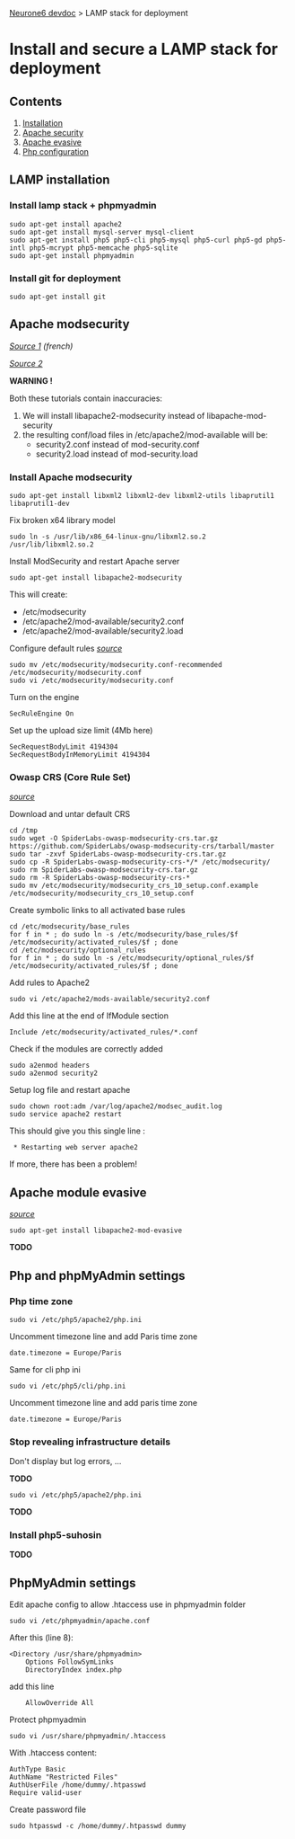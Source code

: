 [Neurone6 devdoc](../README.md) &gt; LAMP stack for deployment

# Install and secure a LAMP stack for deployment

## Contents

1. [Installation](#a_installation)
1. [Apache security](#a_apache_security)
1. [Apache evasive](#a_apache_evasive)
1. [Php configuration](#a_php_config)



<a name="a_installation"></a>
## LAMP installation


### Install lamp stack + phpmyadmin

```
sudo apt-get install apache2
sudo apt-get install mysql-server mysql-client
sudo apt-get install php5 php5-cli php5-mysql php5-curl php5-gd php5-intl php5-mcrypt php5-memcache php5-sqlite
sudo apt-get install phpmyadmin
```

### Install git for deployment

```
sudo apt-get install git
```


<a name="a_apache_security"></a>
## Apache modsecurity

_[Source 1](http://doc.ubuntu-fr.org/modsecurity) (french)_

_[Source 2](http://www.thefanclub.co.za/how-to/how-install-apache2-modsecurity-and-modevasive-ubuntu-1204-lts-server)_

**WARNING !**

Both these tutorials contain inaccuracies:

1. We will install libapache2-modsecurity instead of libapache-mod-security
2. the resulting conf/load files in /etc/apache2/mod-available will be:
   - security2.conf instead of mod-security.conf
   - security2.load instead of mod-security.load


### Install Apache modsecurity

```
sudo apt-get install libxml2 libxml2-dev libxml2-utils libaprutil1 libaprutil1-dev
```

Fix broken x64 library model

```
sudo ln -s /usr/lib/x86_64-linux-gnu/libxml2.so.2 /usr/lib/libxml2.so.2
```

Install ModSecurity and restart Apache server

```
sudo apt-get install libapache2-modsecurity
```

This will create:

- /etc/modsecurity
- /etc/apache2/mod-available/security2.conf
- /etc/apache2/mod-available/security2.load

Configure default rules
_[source](https://github.com/SpiderLabs/ModSecurity/wiki/Reference-Manual)_

```
sudo mv /etc/modsecurity/modsecurity.conf-recommended /etc/modsecurity/modsecurity.conf
sudo vi /etc/modsecurity/modsecurity.conf
```

Turn on the engine

```
SecRuleEngine On
```

Set up the upload size limit (4Mb here)

```
SecRequestBodyLimit 4194304
SecRequestBodyInMemoryLimit 4194304
```


### Owasp CRS (Core Rule Set)

_[source](https://www.owasp.org/index.php/Category:OWASP_ModSecurity_Core_Rule_Set_Project)_

Download and untar default CRS

```
cd /tmp
sudo wget -O SpiderLabs-owasp-modsecurity-crs.tar.gz https://github.com/SpiderLabs/owasp-modsecurity-crs/tarball/master
sudo tar -zxvf SpiderLabs-owasp-modsecurity-crs.tar.gz
sudo cp -R SpiderLabs-owasp-modsecurity-crs-*/* /etc/modsecurity/
sudo rm SpiderLabs-owasp-modsecurity-crs.tar.gz
sudo rm -R SpiderLabs-owasp-modsecurity-crs-*
sudo mv /etc/modsecurity/modsecurity_crs_10_setup.conf.example /etc/modsecurity/modsecurity_crs_10_setup.conf
```

Create symbolic links to all activated base rules

```
cd /etc/modsecurity/base_rules
for f in * ; do sudo ln -s /etc/modsecurity/base_rules/$f /etc/modsecurity/activated_rules/$f ; done
cd /etc/modsecurity/optional_rules
for f in * ; do sudo ln -s /etc/modsecurity/optional_rules/$f /etc/modsecurity/activated_rules/$f ; done
```

Add rules to Apache2

```
sudo vi /etc/apache2/mods-available/security2.conf
```

Add this line at the end of IfModule section

```
Include /etc/modsecurity/activated_rules/*.conf
```

Check if the modules are correctly added

```
sudo a2enmod headers
sudo a2enmod security2
```

Setup log file and restart apache

```
sudo chown root:adm /var/log/apache2/modsec_audit.log
sudo service apache2 restart
```

This should give you this single line :

```
 * Restarting web server apache2
```

If more, there has been a problem!


<a name="a_apache_evasive"></a>
## Apache module evasive

_[source](http://www.thefanclub.co.za/how-to/how-install-apache2-modsecurity-and-modevasive-ubuntu-1204-lts-server)_

```
sudo apt-get install libapache2-mod-evasive
```

**TODO**


<a name="a_php_config"></a>
## Php and phpMyAdmin settings

### Php time zone

```
sudo vi /etc/php5/apache2/php.ini
```

Uncomment timezone line and add Paris time zone

```
date.timezone = Europe/Paris
```

Same for cli php ini

```
sudo vi /etc/php5/cli/php.ini
```

Uncomment timezone line and add paris time zone

```
date.timezone = Europe/Paris
```


### Stop revealing infrastructure details

Don't display but log errors, ...

**TODO**


```
sudo vi /etc/php5/apache2/php.ini
```

**TODO**



### Install php5-suhosin

**TODO**



## PhpMyAdmin settings

Edit apache config to allow .htaccess use in phpmyadmin folder

```
sudo vi /etc/phpmyadmin/apache.conf
```

After this (line 8):

```
<Directory /usr/share/phpmyadmin>
    Options FollowSymLinks
    DirectoryIndex index.php
```

add this line

```
    AllowOverride All
```

Protect phpmyadmin

```
sudo vi /usr/share/phpmyadmin/.htaccess
```

With .htaccess content:

```
AuthType Basic
AuthName "Restricted Files"
AuthUserFile /home/dummy/.htpasswd
Require valid-user
```

Create password file

```
sudo htpasswd -c /home/dummy/.htpasswd dummy
```
